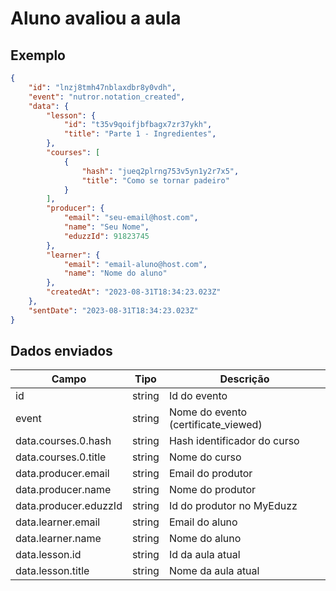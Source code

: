 # Aluno avaliou a aula

## Exemplo

```json
{
    "id": "lnzj8tmh47nblaxdbr8y0vdh",
    "event": "nutror.notation_created",
    "data": {
        "lesson": {
            "id": "t35v9qoifjbfbagx7zr37ykh",
            "title": "Parte 1 - Ingredientes",
        },
        "courses": [
            {
                "hash": "jueq2plrng753v5yn1y2r7x5",
                "title": "Como se tornar padeiro"
            }
        ],
        "producer": {
            "email": "seu-email@host.com",
            "name": "Seu Nome",
            "eduzzId": 91823745
        },
        "learner": {
            "email": "email-aluno@host.com",
            "name": "Nome do aluno"
        },
        "createdAt": "2023-08-31T18:34:23.023Z"
    },
    "sentDate": "2023-08-31T18:34:23.023Z"
}
```

## Dados enviados

| Campo                 | Tipo   | Descrição                           |
|-----------------------|--------|-------------------------------------|
| id                    | string | Id do evento                        |
| event                 | string | Nome do evento (certificate_viewed) |
| data.courses.0.hash   | string | Hash identificador do curso         |
| data.courses.0.title  | string | Nome do curso                       |
| data.producer.email   | string | Email do produtor                   |
| data.producer.name    | string | Nome do produtor                    |
| data.producer.eduzzId | string | Id do produtor no MyEduzz           |
| data.learner.email    | string | Email do aluno                      |
| data.learner.name     | string | Nome do aluno                       |
| data.lesson.id        | string | Id da aula atual                   |
| data.lesson.title     | string | Nome da aula atual                 |